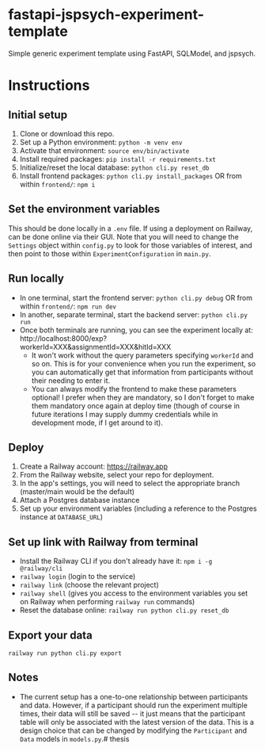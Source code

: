 # fastapi-jspsych-experiment-template
Simple generic experiment template using FastAPI, SQLModel, and jspsych.

# Instructions
## Initial setup
1. Clone or download this repo.
2. Set up a Python environment: `python -m venv env`
3. Activate that environment: `source env/bin/activate`
4. Install required packages: `pip install -r requirements.txt`
5. Initialize/reset the local database: `python cli.py reset_db`
6. Install frontend packages: `python cli.py install_packages` OR from within `frontend/`: `npm i`

## Set the environment variables
This should be done locally in a `.env` file. If using a deployment on Railway, can be done online via their GUI.
Note that you will need to change the `Settings` object within `config.py` to look for those variables of interest, and then point to those within `ExperimentConfiguration` in `main.py`.

## Run locally
- In one terminal, start the frontend server: `python cli.py debug` OR from within `frontend/`: `npm run dev`
- In another, separate terminal, start the backend server: `python cli.py run`
- Once both terminals are running, you can see the experiment locally at: http://localhost:8000/exp?workerId=XXX&assignmentId=XXX&hitId=XXX
  - It won't work without the query parameters specifying `workerId` and so on. This is for your convenience when you run the experiment, so you can automatically get that information from participants without their needing to enter it.
  - You can always modify the frontend to make these parameters optional! I prefer when they are mandatory, so I don't forget to make them mandatory once again at deploy time (though of course in future iterations I may supply dummy credentials while in development mode, if I get around to it).

## Deploy
1. Create a Railway account: https://railway.app
2. From the Railway website, select your repo for deployment.
3. In the app's settings, you will need to select the appropriate branch (master/main would be the default)
4. Attach a Postgres database instance
5. Set up your environment variables (including a reference to the Postgres instance at `DATABASE_URL`)

## Set up link with Railway from terminal
- Install the Railway CLI if you don't already have it: `npm i -g @railway/cli`
- `railway login` (login to the service)
- `railway link` (choose the relevant project)
- `railway shell` (gives you access to the environment variables you set on Railway when performing `railway run` commands)
- Reset the database online: `railway run python cli.py reset_db`

## Export your data
`railway run python cli.py export`

## Notes
- The current setup has a one-to-one relationship between participants and data. However, if a participant should run the experiment multiple times, their data will still be saved -- it just means that the participant table will only be associated with the latest version of the data. This is a design choice that can be changed by modifying the `Participant` and `Data` models in `models.py`.# thesis
